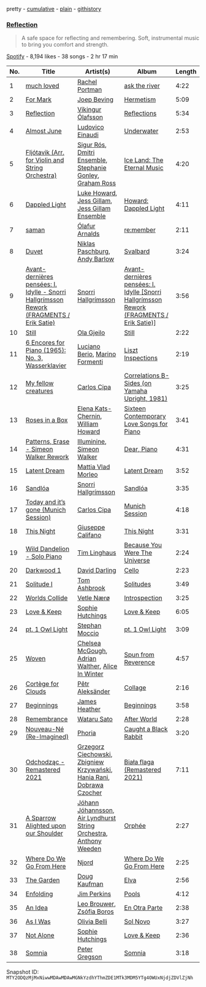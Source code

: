 pretty - [cumulative](/playlists/cumulative/37i9dQZF1DWSZXCWJ6tnaz.md) - [plain](/playlists/plain/37i9dQZF1DWSZXCWJ6tnaz) - [githistory](https://github.githistory.xyz/mackorone/spotify-playlist-archive/blob/main/playlists/plain/37i9dQZF1DWSZXCWJ6tnaz)

### [Reflection](https://open.spotify.com/playlist/37i9dQZF1DWSZXCWJ6tnaz)

> A safe space for reflecting and remembering\. Soft, instrumental music to bring you comfort and strength.

[Spotify](https://open.spotify.com/user/spotify) - 8,194 likes - 38 songs - 2 hr 17 min

| No. | Title | Artist(s) | Album | Length |
|---|---|---|---|---|
| 1 | [much loved](https://open.spotify.com/track/6DV5mwk2kZw6GiDR2XUsjP) | [Rachel Portman](https://open.spotify.com/artist/1joFZGTRER78nUsWtgHCHR) | [ask the river](https://open.spotify.com/album/4yhyBrxpfFUjazK1rVgzzO) | 4:22 |
| 2 | [For Mark](https://open.spotify.com/track/4sh6V9AnglIBepfD5mTyqn) | [Joep Beving](https://open.spotify.com/artist/2VKfXEWzhUi9siHBDTI02Y) | [Hermetism](https://open.spotify.com/album/3kHd7wS71L5WVLzkz7O8yU) | 5:09 |
| 3 | [Reflection](https://open.spotify.com/track/5EjEo7s2rLHcMZz0BxhOPm) | [Víkingur Ólafsson](https://open.spotify.com/artist/0iqgjl0OG3z53PZVIB7ZyD) | [Reflections](https://open.spotify.com/album/5BvQCAdlTeCpshkRFORsWY) | 5:34 |
| 4 | [Almost June](https://open.spotify.com/track/6dxs9Sv6Ic3oQ3tl6Hozi2) | [Ludovico Einaudi](https://open.spotify.com/artist/2uFUBdaVGtyMqckSeCl0Qj) | [Underwater](https://open.spotify.com/album/3DT821mYJb7Ore88vA8IOO) | 2:53 |
| 5 | [Fljótavik \(Arr\. for Violin and String Orchestra\)](https://open.spotify.com/track/09XneqsFNCWE8BzWYjWzF3) | [Sigur Rós](https://open.spotify.com/artist/6UUrUCIZtQeOf8tC0WuzRy), [Dmitri Ensemble](https://open.spotify.com/artist/4XYWZA2XeLzJ11ddDNwnNg), [Stephanie Gonley](https://open.spotify.com/artist/6jArlkTGzRWdJsoEPutzQO), [Graham Ross](https://open.spotify.com/artist/5ALngZTunHWltWc3XsQZFZ) | [Ice Land: The Eternal Music](https://open.spotify.com/album/5jUyiDZ7TVNKTB2LjRLZ6l) | 4:20 |
| 6 | [Dappled Light](https://open.spotify.com/track/5bhbv1xIbk0SbfQ2MEXe8F) | [Luke Howard](https://open.spotify.com/artist/3duTXsC49HoPt4f4EySDKf), [Jess Gillam](https://open.spotify.com/artist/41OHse5xHr1E6wceODGrPB), [Jess Gillam Ensemble](https://open.spotify.com/artist/6W0o59oeiRlY0XSViV604c) | [Howard: Dappled Light](https://open.spotify.com/album/7GuRclIncpIaFUj7MZJGlF) | 4:11 |
| 7 | [saman](https://open.spotify.com/track/5RqKo9P4DLA0bVyY70cWkr) | [Ólafur Arnalds](https://open.spotify.com/artist/7E3BRXV9ZbCt5lQTCXMTia) | [re:member](https://open.spotify.com/album/6JpQGIi2he6iskzR4aLwPG) | 2:11 |
| 8 | [Duvet](https://open.spotify.com/track/1veZkUONsfxYDfqcGo6YbG) | [Niklas Paschburg](https://open.spotify.com/artist/4dTw5svKFBPnfijbi3H9eI), [Andy Barlow](https://open.spotify.com/artist/6TC2SpVp20fhwV7SAVr56o) | [Svalbard](https://open.spotify.com/album/57bDNgzUtAvKaL2wSPnsiF) | 3:24 |
| 9 | [Avant\-dernières pensées: I\. Idylle \- Snorri Hallgrímsson Rework \(FRAGMENTS / Erik Satie\)](https://open.spotify.com/track/3q8PlM3EcBu5ab6CFrIbTe) | [Snorri Hallgrímsson](https://open.spotify.com/artist/0cz823HlK1N6jNAIztyYHs) | [Avant\-dernières pensées: I\. Idylle \[Snorri Hallgrímsson Rework \(FRAGMENTS / Erik Satie\)\]](https://open.spotify.com/album/1arRxLkgqEqmKAFodhjgCv) | 3:56 |
| 10 | [Still](https://open.spotify.com/track/6B0ZlLf0p2s1Lwt3ivAXKy) | [Ola Gjeilo](https://open.spotify.com/artist/29lbSb4ujaVH5pHnQjFT0G) | [Still](https://open.spotify.com/album/0QxD0lOJH9NBtJuSb2can4) | 2:22 |
| 11 | [6 Encores for Piano \(1965\): No\. 3, Wasserklavier](https://open.spotify.com/track/0RnF44RV45by9HTtZuttgl) | [Luciano Berio](https://open.spotify.com/artist/5M1ZBrPeHjV8y3qFKnq7hO), [Marino Formenti](https://open.spotify.com/artist/6yX3HigXXYXLv2auxRNkbB) | [Liszt Inspections](https://open.spotify.com/album/0HOOCAPfWkh6e24UQLkok5) | 2:19 |
| 12 | [My fellow creatures](https://open.spotify.com/track/1YcABWwgkfrOSw8VMgDWZU) | [Carlos Cipa](https://open.spotify.com/artist/23Yv6j1axUmPPo5M6u6erO) | [Correlations B\-Sides \(on Yamaha Upright, 1981\)](https://open.spotify.com/album/2G4IIha9htug2thniT54uy) | 3:25 |
| 13 | [Roses in a Box](https://open.spotify.com/track/20BUmbjIRXr7MnGjNaC2R2) | [Elena Kats\-Chernin](https://open.spotify.com/artist/0OnynZ2smlYDjDmdRQVkmk), [William Howard](https://open.spotify.com/artist/3NkjYttHnIbRubcPdtyvSL) | [Sixteen Contemporary Love Songs for Piano](https://open.spotify.com/album/2OYyS1vSV7qEIYjA763YvF) | 3:41 |
| 14 | [Patterns, Erase \- Simeon Walker Rework](https://open.spotify.com/track/1Biw7PpA3W0wCSl4PPspsa) | [Illuminine](https://open.spotify.com/artist/2JgcaYYHEGDqrKKJzuVda5), [Simeon Walker](https://open.spotify.com/artist/5jEGjnI2WdRyJSUICQQIrK) | [Dear, Piano](https://open.spotify.com/album/1MrAfbbO15n2Y1odaVOt9u) | 4:31 |
| 15 | [Latent Dream](https://open.spotify.com/track/2SBkwSedtTogejeZhh61IC) | [Mattia Vlad Morleo](https://open.spotify.com/artist/2VBeBMU2ZBdmqnsBZ45CXE) | [Latent Dream](https://open.spotify.com/album/2xo06CEH6FpkBc1VNeDogo) | 3:52 |
| 16 | [Sandlóa](https://open.spotify.com/track/0ONcTpuI4HC0nOGCbPjGsa) | [Snorri Hallgrímsson](https://open.spotify.com/artist/0cz823HlK1N6jNAIztyYHs) | [Sandlóa](https://open.spotify.com/album/5bxoucRv54ThMvQ2kAZSgF) | 3:35 |
| 17 | [Today and it’s gone \(Munich Session\)](https://open.spotify.com/track/2w2ILZhs6v4kAEPD8GLIJj) | [Carlos Cipa](https://open.spotify.com/artist/23Yv6j1axUmPPo5M6u6erO) | [Munich Session](https://open.spotify.com/album/5Dp1VpNlgHhyXoLVU3xUEC) | 4:18 |
| 18 | [This Night](https://open.spotify.com/track/1MxO57a8Ttyb1izW1uKGVl) | [Giuseppe Califano](https://open.spotify.com/artist/5kqQv4acGpWR8L1xhlLuSf) | [This Night](https://open.spotify.com/album/5ygHwLXWu8Ycx28wtAZvMA) | 3:31 |
| 19 | [Wild Dandelion \- Solo Piano](https://open.spotify.com/track/0K1g45Vb0qdmVufrYX8tHx) | [Tim Linghaus](https://open.spotify.com/artist/5pYvEtayIrFGYNKLI9pxKY) | [Because You Were The Universe](https://open.spotify.com/album/2se5cnO8caL1zD8qrJucKo) | 2:24 |
| 20 | [Darkwood 1](https://open.spotify.com/track/3Yd9BawtErogF5B2p6e3MV) | [David Darling](https://open.spotify.com/artist/5qQyBIUGDM3QvXlTIo7puq) | [Cello](https://open.spotify.com/album/6dk74Wt3hzq5LC3T6V7Kms) | 2:23 |
| 21 | [Solitude I](https://open.spotify.com/track/31leo5SqxFz5BndXp3HKqw) | [Tom Ashbrook](https://open.spotify.com/artist/481U7FXn2fSb0YXFqKdYtO) | [Solitudes](https://open.spotify.com/album/1Zrfkm3Oc8xhCLGCGmmKev) | 3:49 |
| 22 | [Worlds Collide](https://open.spotify.com/track/47CBgP1kMvdXGhZ5jNLJlF) | [Vetle Nærø](https://open.spotify.com/artist/1FjMgsUfnOoSWTHuVzAukf) | [Introspection](https://open.spotify.com/album/2UH5UicEuryM5DPbXrzMdh) | 3:25 |
| 23 | [Love & Keep](https://open.spotify.com/track/1M9v3gKjpvpxmWnAKdi40z) | [Sophie Hutchings](https://open.spotify.com/artist/54MsweggxTxlfYUbhZNIQ0) | [Love & Keep](https://open.spotify.com/album/0McAK4hAugkV6K9CfySKl7) | 6:05 |
| 24 | [pt\. 1 Owl Light](https://open.spotify.com/track/5YvY66JItF2jFFKeB27pmO) | [Stephan Moccio](https://open.spotify.com/artist/25s9H1JQmTu3iuFzpXWUIg) | [pt\. 1 Owl Light](https://open.spotify.com/album/0jVhFWlQ2N317ewAQZbCkY) | 3:09 |
| 25 | [Woven](https://open.spotify.com/track/20Q7fB2oTV89FxFz7I3oVg) | [Chelsea McGough](https://open.spotify.com/artist/1O7mIiCIcKbF2X0GS616Yb), [Adrian Walther](https://open.spotify.com/artist/1JTRiqIZM2aTYirDud2CoY), [Alice In Winter](https://open.spotify.com/artist/6GT9NGuY5ABje2cz3AN5in) | [Spun from Reverence](https://open.spotify.com/album/2hrD5KDCZSsJInhjV6vTFY) | 4:57 |
| 26 | [Cortège for Clouds](https://open.spotify.com/track/3pUZNEPNs13xHrYRHu84b1) | [Pêtr Aleksänder](https://open.spotify.com/artist/6NXrsSyjmxtUrYh3kaAexZ) | [Collage](https://open.spotify.com/album/1mBThT4Q1wQFs6heMlHVyW) | 2:16 |
| 27 | [Beginnings](https://open.spotify.com/track/6v4WvtbAbm88SeS4etJMTH) | [James Heather](https://open.spotify.com/artist/7GMpkbegUlL4UvUe5w47zu) | [Beginnings](https://open.spotify.com/album/6KOwv2I3BWLqaiEvjdtKOp) | 3:58 |
| 28 | [Remembrance](https://open.spotify.com/track/735ZwANdwn0p2aSsFrqK3u) | [Wataru Sato](https://open.spotify.com/artist/7M9OHZ1HUapqspMXEthkvb) | [After World](https://open.spotify.com/album/3KXIIzU65WIqEcJHlsGbP9) | 2:28 |
| 29 | [Nouveau\-Né \(Re\-Imagined\)](https://open.spotify.com/track/1InWRArhMSgPnMnmL4DOre) | [Phoria](https://open.spotify.com/artist/0HDxlFsXwyrpufs4YgTNMm) | [Caught a Black Rabbit](https://open.spotify.com/album/3M0wS70M7tRZntXMfKqPtU) | 3:20 |
| 30 | [Odchodząc \- Remastered 2021](https://open.spotify.com/track/6KrYbAmoNnTEffv42nhToI) | [Grzegorz Ciechowski](https://open.spotify.com/artist/3Gx5Yd5lrRmQ6hZpd4r3X2), [Zbigniew Krzywański](https://open.spotify.com/artist/5Yft4cien7pPki6ixdxSso), [Hania Rani](https://open.spotify.com/artist/14YzutUdMwS9yTnI0IFBaD), [Dobrawa Czocher](https://open.spotify.com/artist/7A5EBB4tls8HDFroU2Cm5p) | [Biała flaga \(Remastered 2021\)](https://open.spotify.com/album/6As5yhcLVjvfDCupLSWDuK) | 7:11 |
| 31 | [A Sparrow Alighted upon our Shoulder](https://open.spotify.com/track/1G2mAZQL8xfy9wRqC6fY6K) | [Jóhann Jóhannsson](https://open.spotify.com/artist/3IpQziA6YwD53PQ5xbwgLF), [Air Lyndhurst String Orchestra](https://open.spotify.com/artist/72UK8pq1vewvVNs0mGCoH8), [Anthony Weeden](https://open.spotify.com/artist/3Sn9qNHNBzGuMW3b4V6o98) | [Orphée](https://open.spotify.com/album/1ZPtIPAHcNHgLuL0K6BzJN) | 2:27 |
| 32 | [Where Do We Go From Here](https://open.spotify.com/track/5rBLxJuvVdoO4PJZshFZZB) | [Njord](https://open.spotify.com/artist/3zYAcm7zUhWykFjAU4Oc0w) | [Where Do We Go From Here](https://open.spotify.com/album/09d4nYKC7KPz24j1poojCU) | 2:25 |
| 33 | [The Garden](https://open.spotify.com/track/1QwnjxsFzruTTCbuuKQdnH) | [Doug Kaufman](https://open.spotify.com/artist/3Z9VXDrGAFUoyvXvI0aFbZ) | [Elva](https://open.spotify.com/album/7hdlF6vtbKZROuiJE99zKs) | 2:56 |
| 34 | [Enfolding](https://open.spotify.com/track/2eHsrygvVrS3fPdkWovzxK) | [Jim Perkins](https://open.spotify.com/artist/6ihM9B0SRS5Xcvsw03Y1Vi) | [Pools](https://open.spotify.com/album/3RnPkPIbqKntQnRWCYqHFE) | 4:12 |
| 35 | [An Idea](https://open.spotify.com/track/1PINN6x0Riouab3wPSglpp) | [Leo Brouwer](https://open.spotify.com/artist/4PdumqEAuo2EQzukVWnxa0), [Zsófia Boros](https://open.spotify.com/artist/6T9wLNtkKE8Z5GusLK6v9c) | [En Otra Parte](https://open.spotify.com/album/3TRN62RoTGNXKtKEu2JvxW) | 2:38 |
| 36 | [As I Was](https://open.spotify.com/track/5D71RDF4TWrYAAuuaqzNeZ) | [Olivia Belli](https://open.spotify.com/artist/3JU9NLB27wyGhbwbApR9uy) | [Sol Novo](https://open.spotify.com/album/3JWpVOW9aj9y5eoMaUFbFN) | 3:27 |
| 37 | [Not Alone](https://open.spotify.com/track/51zxgx075eEXbFvg6xA2YM) | [Sophie Hutchings](https://open.spotify.com/artist/54MsweggxTxlfYUbhZNIQ0) | [Love & Keep](https://open.spotify.com/album/0McAK4hAugkV6K9CfySKl7) | 2:36 |
| 38 | [Somnia](https://open.spotify.com/track/3Q1jt1WHNwsszyEAJmyaRL) | [Peter Gregson](https://open.spotify.com/artist/71tFaKKy6x1inyCFHjpzUE) | [Somnia](https://open.spotify.com/album/7dtv2mPeog1e4VssWa3zh4) | 3:18 |

Snapshot ID: `MTY2ODQzMjMxNiwwMDAwMDAwMGNkYzdhYThmZDE1MTk3MDM5YTg4OWUxNjdjZDVlZjNh`
